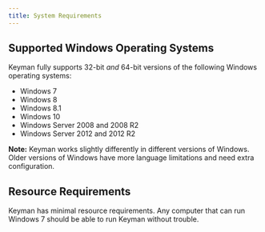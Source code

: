 ```yaml
---
title: System Requirements
---
```


## Supported Windows Operating Systems

Keyman fully supports 32-bit *and* 64-bit versions of the following
Windows operating systems:

-   Windows 7
-   Windows 8
-   Windows 8.1
-   Windows 10
-   Windows Server 2008 and 2008 R2
-   Windows Server 2012 and 2012 R2

**Note:** Keyman works slightly differently in different versions of Windows. Older versions of Windows have more language limitations and need extra configuration.

## Resource Requirements

Keyman has minimal resource requirements. Any computer that can run
Windows 7 should be able to run Keyman without trouble.
